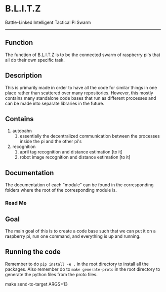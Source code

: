 # B.L.I.T.Z

Battle-Linked Intelligent Tactical Pi Swarm

---

## Function

The function of B.L.I.T.Z is to be the connected swarm of raspberry pi's that all do their own specific task.

## Description

This is primarily made in order to have all the code for similar things in one place rather than scattered over many repositories. However, this mostly contains many standalone code bases that run as different processes and can be made into separate libraries in the future.

## Contains

1. autobahn
   1. essentially the decentralized communication between the processes inside the pi and the other pi's
2. recognition
   1. april tag recognition and distance estimation [to it]
   2. robot image recognition and distance estimation [to it]

## Documentation

The documentation of each "module" can be found in the corresponding folders where the root of the corresponding module is.

### Read Me

## Goal

The main goal of this is to create a code base such that we can put it on a raspberry pi, run one command, and everything is up and running.

## Running the code

Remember to do `pip install -e .` in the root directory to install all the packages.
Also remember do to `make generate-proto` in the root directory to generate the python files from the proto files.



make send-to-target ARGS=13